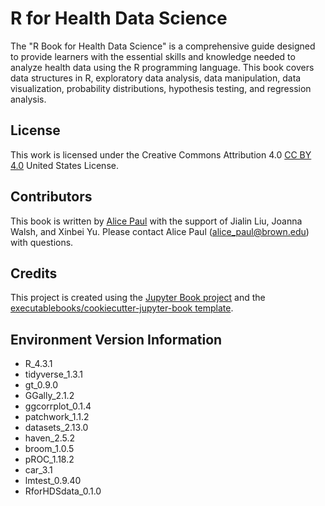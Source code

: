 # R for Health Data Science

The "R Book for Health Data Science" is a comprehensive guide designed to provide learners with the essential skills and knowledge needed to analyze health data using the R programming language. This book covers data structures in R, exploratory data analysis, data manipulation, data visualization, probability distributions, hypothesis testing, and regression analysis.

## License

This work is licensed under the Creative Commons Attribution 4.0 [CC BY 4.0](https://creativecommons.org/licenses/by/4.0/) United States License. 

## Contributors

This book is written by [Alice Paul](alicepaul.github.io) with the support of Jialin Liu, Joanna Walsh, and Xinbei Yu. Please contact Alice Paul (alice_paul@brown.edu) with questions.

## Credits

This project is created using the [Jupyter Book project](https://jupyterbook.org/) and the [executablebooks/cookiecutter-jupyter-book template](https://github.com/executablebooks/cookiecutter-jupyter-book).

## Environment Version Information

- R_4.3.1
- tidyverse_1.3.1
- gt_0.9.0
- GGally_2.1.2
- ggcorrplot_0.1.4
- patchwork_1.1.2
- datasets_2.13.0
- haven_2.5.2
- broom_1.0.5
- pROC_1.18.2
- car_3.1
- lmtest_0.9.40
- RforHDSdata_0.1.0
